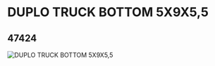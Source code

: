 # DUPLO TRUCK BOTTOM 5X9X5,5
## 47424
![DUPLO TRUCK BOTTOM 5X9X5,5](https://lc-www-live-s.legocdn.com/media/bricks/5/2/4228456.jpg)